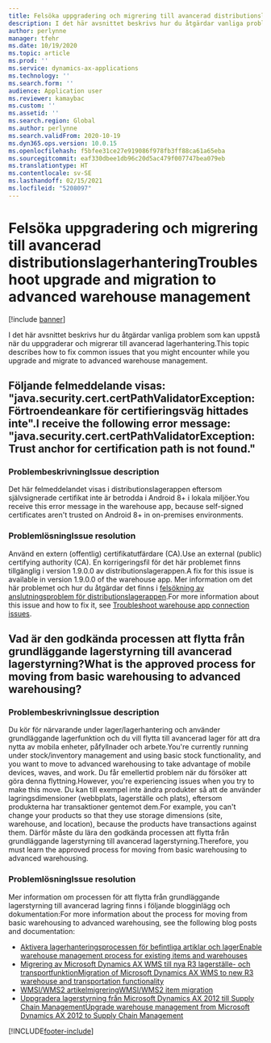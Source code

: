 ```yaml
---
title: Felsöka uppgradering och migrering till avancerad distributionslagerhantering
description: I det här avsnittet beskrivs hur du åtgärdar vanliga problem som kan uppstå när du uppgraderar och migrerar till avancerad lagerhantering.
author: perlynne
manager: tfehr
ms.date: 10/19/2020
ms.topic: article
ms.prod: ''
ms.service: dynamics-ax-applications
ms.technology: ''
ms.search.form: ''
audience: Application user
ms.reviewer: kamaybac
ms.custom: ''
ms.assetid: ''
ms.search.region: Global
ms.author: perlynne
ms.search.validFrom: 2020-10-19
ms.dyn365.ops.version: 10.0.15
ms.openlocfilehash: f5bfee31ce27e919086f978fb3ff88ca61a65eba
ms.sourcegitcommit: eaf330dbee1db96c20d5ac479f007747bea079eb
ms.translationtype: HT
ms.contentlocale: sv-SE
ms.lasthandoff: 02/15/2021
ms.locfileid: "5208097"
---
```

# <a name="troubleshoot-upgrade-and-migration-to-advanced-warehouse-management"></a><span data-ttu-id="fdc01-103">Felsöka uppgradering och migrering till avancerad distributionslagerhantering</span><span class="sxs-lookup"><span data-stu-id="fdc01-103">Troubleshoot upgrade and migration to advanced warehouse management</span></span>

[!include [banner](../includes/banner.md)]

<span data-ttu-id="fdc01-104">I det här avsnittet beskrivs hur du åtgärdar vanliga problem som kan uppstå när du uppgraderar och migrerar till avancerad lagerhantering.</span><span class="sxs-lookup"><span data-stu-id="fdc01-104">This topic describes how to fix common issues that you might encounter while you upgrade and migrate to advanced warehouse management.</span></span>

## <a name="i-receive-the-following-error-message-javasecuritycertcertpathvalidatorexception-trust-anchor-for-certification-path-is-not-found"></a><span data-ttu-id="fdc01-105">Följande felmeddelande visas: "java.security.cert.certPathValidatorException: Förtroendeankare för certifieringsväg hittades inte".</span><span class="sxs-lookup"><span data-stu-id="fdc01-105">I receive the following error message: "java.security.cert.certPathValidatorException: Trust anchor for certification path is not found."</span></span>

### <a name="issue-description"></a><span data-ttu-id="fdc01-106">Problembeskrivning</span><span class="sxs-lookup"><span data-stu-id="fdc01-106">Issue description</span></span>

<span data-ttu-id="fdc01-107">Det här felmeddelandet visas i distributionslagerappen eftersom självsignerade certifikat inte är betrodda i Android 8+ i lokala miljöer.</span><span class="sxs-lookup"><span data-stu-id="fdc01-107">You receive this error message in the warehouse app, because self-signed certificates aren't trusted on Android 8+ in on-premises environments.</span></span>

### <a name="issue-resolution"></a><span data-ttu-id="fdc01-108">Problemlösning</span><span class="sxs-lookup"><span data-stu-id="fdc01-108">Issue resolution</span></span>

<span data-ttu-id="fdc01-109">Använd en extern (offentlig) certifikatutfärdare (CA).</span><span class="sxs-lookup"><span data-stu-id="fdc01-109">Use an external (public) certifying authority (CA).</span></span> <span data-ttu-id="fdc01-110">En korrigeringsfil för det här problemet finns tillgänglig i version 1.9.0.0 av distributionslagerappen.</span><span class="sxs-lookup"><span data-stu-id="fdc01-110">A fix for this issue is available in version 1.9.0.0 of the warehouse app.</span></span> <span data-ttu-id="fdc01-111">Mer information om det här problemet och hur du åtgärdar det finns i [felsökning av anslutningsproblem för distributionslagerappen](troubleshoot-warehouse-app-connection.md).</span><span class="sxs-lookup"><span data-stu-id="fdc01-111">For more information about this issue and how to fix it, see [Troubleshoot warehouse app connection issues](troubleshoot-warehouse-app-connection.md).</span></span>

## <a name="what-is-the-approved-process-for-moving-from-basic-warehousing-to-advanced-warehousing"></a><span data-ttu-id="fdc01-112">Vad är den godkända processen att flytta från grundläggande lagerstyrning till avancerad lagerstyrning?</span><span class="sxs-lookup"><span data-stu-id="fdc01-112">What is the approved process for moving from basic warehousing to advanced warehousing?</span></span>

### <a name="issue-description"></a><span data-ttu-id="fdc01-113">Problembeskrivning</span><span class="sxs-lookup"><span data-stu-id="fdc01-113">Issue description</span></span>

<span data-ttu-id="fdc01-114">Du kör för närvarande under lager/lagerhantering och använder grundläggande lagerfunktion och du vill flytta till avancerad lager för att dra nytta av mobila enheter, påfyllnader och arbete.</span><span class="sxs-lookup"><span data-stu-id="fdc01-114">You're currently running under stock/inventory management and using basic stock functionality, and you want to move to advanced warehousing to take advantage of mobile devices, waves, and work.</span></span> <span data-ttu-id="fdc01-115">Du får emellertid problem när du försöker att göra denna flyttning.</span><span class="sxs-lookup"><span data-stu-id="fdc01-115">However, you're experiencing issues when you try to make this move.</span></span> <span data-ttu-id="fdc01-116">Du kan till exempel inte ändra produkter så att de använder lagringsdimensioner (webbplats, lagerställe och plats), eftersom produkterna har transaktioner gentemot dem.</span><span class="sxs-lookup"><span data-stu-id="fdc01-116">For example, you can't change your products so that they use storage dimensions (site, warehouse, and location), because the products have transactions against them.</span></span> <span data-ttu-id="fdc01-117">Därför måste du lära den godkända processen att flytta från grundläggande lagerstyrning till avancerad lagerstyrning.</span><span class="sxs-lookup"><span data-stu-id="fdc01-117">Therefore, you must learn the approved process for moving from basic warehousing to advanced warehousing.</span></span>

### <a name="issue-resolution"></a><span data-ttu-id="fdc01-118">Problemlösning</span><span class="sxs-lookup"><span data-stu-id="fdc01-118">Issue resolution</span></span>

<span data-ttu-id="fdc01-119">Mer information om processen för att flytta från grundläggande lagerstyrning till avancerad lagring finns i följande blogginlägg och dokumentation:</span><span class="sxs-lookup"><span data-stu-id="fdc01-119">For more information about the process for moving from basic warehousing to advanced warehousing, see the following blog posts and documentation:</span></span>

- [<span data-ttu-id="fdc01-120">Aktivera lagerhanteringsprocessen för befintliga artiklar och lager</span><span class="sxs-lookup"><span data-stu-id="fdc01-120">Enable warehouse management process for existing items and warehouses</span></span>](https://cleverax.wordpress.com/2017/12/06/d365fo-enable-warehouse-management-process-for-existing-items-and-warehouses/)
- [<span data-ttu-id="fdc01-121">Migrering av Microsoft Dynamics AX WMS till nya R3 lagerställe- och transportfunktion</span><span class="sxs-lookup"><span data-stu-id="fdc01-121">Migration of Microsoft Dynamics AX WMS to new R3 warehouse and transportation functionality</span></span>](https://cloudblogs.microsoft.com/dynamics365/no-audience/2015/08/17/migration-of-microsoft-dynamics-ax-wms-to-new-r3-warehouse-and-transportation-functionality/)
- [<span data-ttu-id="fdc01-122">WMSI/WMS2 artikelmigrering</span><span class="sxs-lookup"><span data-stu-id="fdc01-122">WMSI/WMS2 item migration</span></span>](https://cloudblogs.microsoft.com/dynamics365/no-audience/2018/05/03/wmsiwms2-item-migration/)
- [<span data-ttu-id="fdc01-123">Uppgradera lagerstyrning från Microsoft Dynamics AX 2012 till Supply Chain Management</span><span class="sxs-lookup"><span data-stu-id="fdc01-123">Upgrade warehouse management from Microsoft Dynamics AX 2012 to Supply Chain Management</span></span>](https://docs.microsoft.com/dynamics365/supply-chain/warehousing/upgrade-migration-warehouse-management-processes)


[!INCLUDE[footer-include](../../includes/footer-banner.md)]